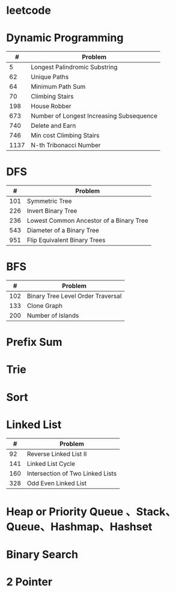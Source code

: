 # leetcode

# Dynamic Programming
| # | Problem                    |
|---|----------------------------|
| 5 | Longest Palindromic Substring |
| 62 | Unique Paths                |
| 64 | Minimum Path Sum            |
| 70 | Climbing Stairs             |
| 198 | House Robber                |
| 673 | Number of Longest Increasing Subsequence |
| 740 | Delete and Earn             |
| 746 | Min cost Climbing Stairs    |
| 1137 | N-th Tribonacci Number      |

# DFS
| # | Problem                    |
|---|----------------------------|
| 101 | Symmetric Tree |
| 226 | Invert Binary Tree |
| 236 | Lowest Common Ancestor of a Binary Tree |
| 543 | Diameter of a Binary Tree |
| 951 | Flip Equivalent Binary Trees |


# BFS
| # | Problem                    |
|---|----------------------------|
| 102 | Binary Tree Level Order Traversal |
| 133 | Clone Graph                |
| 200 | Number of Islands           |


# Prefix Sum

# Trie

# Sort

# Linked List
| # | Problem                    |
|---|----------------------------|
| 92 | Reverse Linked List II |
| 141 | Linked List Cycle           |
| 160 | Intersection of Two Linked Lists            |
| 328 | Odd Even Linked List           |
 

# Heap or Priority Queue 、Stack、Queue、Hashmap、Hashset

# Binary Search

# 2 Pointer
